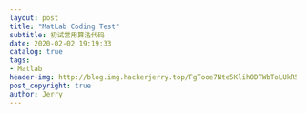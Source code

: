 ```yaml
---
layout: post
title: "MatLab Coding Test"
subtitle: 初试常用算法代码
date: 2020-02-02 19:19:33
catalog: true
tags: 
- Matlab
header-img: http://blog.img.hackerjerry.top/FgTooe7Nte5Klih0DTWbToLUkR5N
post_copyright: true
author: Jerry
---
```



